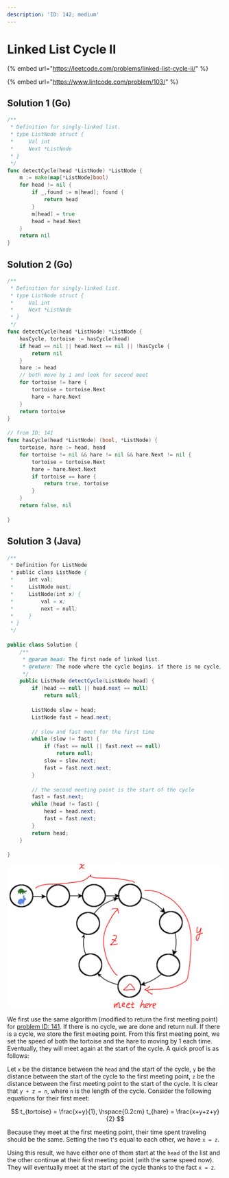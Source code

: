 ```yaml
---
description: 'ID: 142; medium'
---
```


# Linked List Cycle II

{% embed url="https://leetcode.com/problems/linked-list-cycle-ii/" %}

{% embed url="https://www.lintcode.com/problem/103/" %}

## Solution 1 \(Go\)

```go
/**
 * Definition for singly-linked list.
 * type ListNode struct {
 *     Val int
 *     Next *ListNode
 * }
 */
func detectCycle(head *ListNode) *ListNode {
    m := make(map[*ListNode]bool)
    for head != nil {
        if _,found := m[head]; found {
            return head
        }
        m[head] = true
        head = head.Next
    }
    return nil
}
```

## Solution 2 \(Go\)

```go
/**
 * Definition for singly-linked list.
 * type ListNode struct {
 *     Val int
 *     Next *ListNode
 * }
 */
func detectCycle(head *ListNode) *ListNode {
    hasCycle, tortoise := hasCycle(head)
    if head == nil || head.Next == nil || !hasCycle {
        return nil
    }
    hare := head
    // both move by 1 and look for second meet
    for tortoise != hare {
        tortoise = tortoise.Next
        hare = hare.Next
    }
    return tortoise
}

// from ID: 141
func hasCycle(head *ListNode) (bool, *ListNode) {
    tortoise, hare := head, head
    for tortoise != nil && hare != nil && hare.Next != nil {
        tortoise = tortoise.Next
        hare = hare.Next.Next
        if tortoise == hare {
            return true, tortoise
        }
    }
    return false, nil
    
}
```

## Solution 3 \(Java\)

```java
/**
 * Definition for ListNode
 * public class ListNode {
 *     int val;
 *     ListNode next;
 *     ListNode(int x) {
 *         val = x;
 *         next = null;
 *     }
 * }
 */

public class Solution {
    /**
     * @param head: The first node of linked list.
     * @return: The node where the cycle begins. if there is no cycle, return null
     */
    public ListNode detectCycle(ListNode head) {
        if (head == null || head.next == null)
            return null;

        ListNode slow = head;
        ListNode fast = head.next;
        
        // slow and fast meet for the first time
        while (slow != fast) {
            if (fast == null || fast.next == null)
                return null;
            slow = slow.next;
            fast = fast.next.next;
        }

        // the second meeting point is the start of the cycle
        fast = fast.next;
        while (head != fast) {
            head = head.next;
            fast = fast.next;
        }
        return head;
    }

}
```

![Example](../../.gitbook/assets/142.png)

We first use the same algorithm \(modified to return the first meeting point\) for [problem ID: 141](linked-list-cycle.md#solution-2). If there is no cycle, we are done and return null. If there is a cycle, we store the first meeting point. From this first meeting point, we set the speed of both the tortoise and the hare to moving by 1 each time. Eventually, they will meet again at the start of the cycle. A quick proof is as follows:

Let `x` be the distance between the `head` and the start of the cycle, `y` be the distance between the start of the cycle to the first meeting point, `z` be the distance between the first meeting point to the start of the cycle. It is clear that `y + z = n`, where `n` is the length of the cycle. Consider the following equations for their first meet:

$$
t_{tortoise} = \frac{x+y}{1}, \hspace{0.2cm} t_{hare} = \frac{x+y+z+y}{2}
$$

Because they meet at the first meeting point, their time spent traveling should be the same. Setting the two t's equal to each other, we have `x = z`.

Using this result, we have either one of them start at the `head` of the list and the other continue at their first meeting point \(with the same speed now\). They will eventually meet at the start of the cycle thanks to the fact `x = z`.

